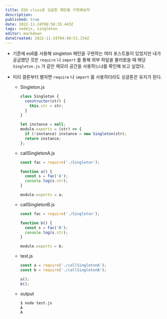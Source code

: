 ```yaml
---
title: ES6 clsss로 싱글톤 패턴을 구현해보자
description: 
published: true
date: 2022-11-24T08:58:35.443Z
tags: nodejs, singleton
editor: markdown
dateCreated: 2022-11-24T04:40:51.154Z
---
```


- 기존에 es6를 사용해 singleton 패턴을 구현하는 여러 포스트들이 있었지만 내가 궁금했던 것은 `require` 나 `import` 를 통해 외부 파일을 불러왔을 때 해당 `Singleton.js` 가 같은 메모리 공간을 사용하느냐를 확인해 보고 싶었다.
- 미리 결론부터 뱉자면 `require` 나 `import` 를 사용하더라도 싱글톤은 유지가 된다.  

  - Singleton.js
    ```javascript
    class Singleton {
      constructor(str) {
        this.str = str;
      }
    }

    let instance = null;
    module.exports = (str) => {
      if (!instance) instance = new Singleton(str);
      return instance;
    };
    ```

  - callSingletonA.js
    ```javascript
    const fac = require('./Singleton');

    function a() {
      const s = fac('A');
      console.log(s.str);
    }

    module.exports = a;
    ```

  - callSingletonB.js
    ```javascript
    const fac = require('./Singleton');

    function b() {
      const s = fac('B');
      console.log(s.str);
    }

    module.exports = b;
    ```

  - test.js
    ```javascript
    const a = require('./callSingletonA');
    const b = require('./callSingletonB');

    a();
    b();
    ```
  - output
    ```bash
    $ node test.js
    A
    A
    ```

